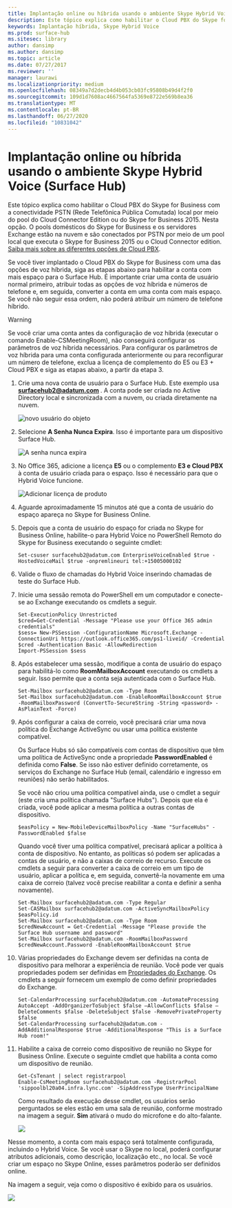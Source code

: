 ```yaml
---
title: Implantação online ou híbrida usando o ambiente Skype Hybrid Voice (Surface Hub)
description: Este tópico explica como habilitar o Cloud PBX do Skype for Business com a conectividade PSTN local por meio do pool do Cloud Connector Edition ou do Skype for Business 2015.
keywords: Implantação híbrida, Skype Hybrid Voice
ms.prod: surface-hub
ms.sitesec: library
author: dansimp
ms.author: dansimp
ms.topic: article
ms.date: 07/27/2017
ms.reviewer: ''
manager: laurawi
ms.localizationpriority: medium
ms.openlocfilehash: 08349a7d2decb4d4b053cb03fc95808b49d4f2f0
ms.sourcegitcommit: 109d1d7608ac4667564fa5369e8722e569b8ea36
ms.translationtype: MT
ms.contentlocale: pt-BR
ms.lasthandoff: 06/27/2020
ms.locfileid: "10831042"
---
```

# Implantação online ou híbrida usando o ambiente Skype Hybrid Voice (Surface Hub)

Este tópico explica como habilitar o Cloud PBX do Skype for Business com a conectividade PSTN (Rede Telefônica Pública Comutada) local por meio do pool do Cloud Connector Edition ou do Skype for Business 2015. Nesta opção. O pools domésticos do Skype for Business e os servidores Exchange estão na nuvem e são conectados por PSTN por meio de um pool local que executa o Skype for Business 2015 ou o Cloud Connector edition. [Saiba mais sobre as diferentes opções de Cloud PBX](https://technet.microsoft.com/library/mt612869.aspx).  

Se você tiver implantado o Cloud PBX do Skype for Business com uma das opções de voz híbrida, siga as etapas abaixo para habilitar a conta com mais espaço para o Surface Hub. É importante criar uma conta de usuário normal primeiro, atribuir todas as opções de voz híbrida e números de telefone e, em seguida, converter a conta em uma conta com mais espaço. Se você não seguir essa ordem, não poderá atribuir um número de telefone híbrido.  

>[!WARNING]
>Se você criar uma conta antes da configuração de voz híbrida (executar o comando Enable-CSMeetingRoom), não conseguirá configurar os parâmetros de voz híbrida necessários. Para configurar os parâmetros de voz híbrida para uma conta configurada anteriormente ou para reconfigurar um número de telefone, exclua a licença de complemento do E5 ou E3 + Cloud PBX e siga as etapas abaixo, a partir da etapa 3.

1. Crie uma nova conta de usuário para o Surface Hub. Este exemplo usa <strong> surfacehub2@adatum.com </strong> . A conta pode ser criada no Active Directory local e sincronizada com a nuvem, ou criada diretamente na nuvem. 

    ![novo usuário do objeto](images/new-user-hybrid-voice.png)

2. Selecione **A Senha Nunca Expira**. Isso é importante para um dispositivo Surface Hub.

   ![A senha nunca expira](images/new-user-password-hybrid-voice.png)

3. No Office 365, adicione a licença **E5** ou o complemento **E3 e Cloud PBX** à conta de usuário criada para o espaço. Isso é necessário para que o Hybrid Voice funcione.

   ![Adicionar licença de produto](images/product-license-hybrid-voice.png)

4. Aguarde aproximadamente 15 minutos até que a conta de usuário do espaço apareça no Skype for Business Online.

5. Depois que a conta de usuário do espaço for criada no Skype for Business Online, habilite-o para Hybrid Voice no PowerShell Remoto do Skype for Business executando o seguinte cmdlet:

   ```
   Set-csuser surfacehub2@adatum.com EnterpriseVoiceEnabled $true -HostedVoiceMail $true -onpremlineuri tel:+15005000102
   ```
    
6. Valide o fluxo de chamadas do Hybrid Voice inserindo chamadas de teste do Surface Hub.

7. Inicie uma sessão remota do PowerShell em um computador e conecte-se ao Exchange executando os cmdlets a seguir.

   ```
   Set-ExecutionPolicy Unrestricted
   $cred=Get-Credential -Message "Please use your Office 365 admin credentials"
   $sess= New-PSSession -ConfigurationName Microsoft.Exchange -ConnectionUri https://outlook.office365.com/ps1-liveid/ -Credential $cred -Authentication Basic -AllowRedirection
   Import-PSSession $sess
   ```
    
8. Após estabelecer uma sessão, modifique a conta de usuário do espaço para habilitá-lo como **RoomMailboxAccount** executando os cmdlets a seguir. Isso permite que a conta seja autenticada com o Surface Hub.

   ```
   Set-Mailbox surfacehub2@adatum.com -Type Room
   Set-Mailbox surfacehub2@adatum.com -EnableRoomMailboxAccount $true -RoomMailboxPassword (ConvertTo-SecureString -String <password> -AsPlainText -Force)
   ```
    
9. Após configurar a caixa de correio, você precisará criar uma nova política do Exchange ActiveSync ou usar uma política existente compatível.

   Os Surface Hubs só são compatíveis com contas de dispositivo que têm uma política de ActiveSync onde a propriedade **PasswordEnabled** é definida como **False**. Se isso não estiver definido corretamente, os serviços do Exchange no Surface Hub (email, calendário e ingresso em reuniões) não serão habilitados.
    
   Se você não criou uma política compatível ainda, use o cmdlet a seguir (este cria uma política chamada "Surface Hubs"). Depois que ela é criada, você pode aplicar a mesma política a outras contas de dispositivo.

   ```
   $easPolicy = New-MobileDeviceMailboxPolicy -Name "SurfaceHubs" -PasswordEnabled $false
   ```
    
   Quando você tiver uma política compatível, precisará aplicar a política à conta de dispositivo. No entanto, as políticas só podem ser aplicadas a contas de usuário, e não a caixas de correio de recurso. Execute os cmdlets a seguir para converter a caixa de correio em um tipo de usuário, aplicar a política e, em seguida, convertê-la novamente em uma caixa de correio (talvez você precise reabilitar a conta e definir a senha novamente).
    
   ```
   Set-Mailbox surfacehub2@adatum.com -Type Regular
   Set-CASMailbox surfacehub2@adatum.com -ActiveSyncMailboxPolicy $easPolicy.id
   Set-Mailbox surfacehub2@adatum.com -Type Room
   $credNewAccount = Get-Credential -Message "Please provide the Surface Hub username and password"
   Set-Mailbox surfacehub2@adatum.com -RoomMailboxPassword $credNewAccount.Password -EnableRoomMailboxAccount $true
   ```
    
10. Várias propriedades do Exchange devem ser definidas na conta de dispositivo para melhorar a experiência de reunião. Você pode ver quais propriedades podem ser definidas em [Propriedades do Exchange](exchange-properties-for-surface-hub-device-accounts.md). Os cmdlets a seguir fornecem um exemplo de como definir propriedades do Exchange.

    ```
    Set-CalendarProcessing surfacehub2@adatum.com -AutomateProcessing AutoAccept -AddOrganizerToSubject $false –AllowConflicts $false –DeleteComments $false -DeleteSubject $false -RemovePrivateProperty $false
    Set-CalendarProcessing surfacehub2@adatum.com -AddAdditionalResponse $true -AdditionalResponse "This is a Surface Hub room!"
    ```

11. Habilite a caixa de correio como dispositivo de reunião no Skype for Business Online. Execute o seguinte cmdlet que habilita a conta como um dispositivo de reunião. 

    ```
    Get-CsTenant | select registrarpool
    Enable-CsMeetingRoom surfacehub2@adatum.com -RegistrarPool  'sippoolbl20a04.infra.lync.com' -SipAddressType UserPrincipalName
    ```
    
    Como resultado da execução desse cmdlet, os usuários serão perguntados se eles estão em uma sala de reunião, conforme mostrado na imagem a seguir. **Sim** ativará o mudo do microfone e do alto-falante.

    ![](images/adjust-room-audio.png)


    
Nesse momento, a conta com mais espaço será totalmente configurada, incluindo o Hybrid Voice. Se você usar o Skype no local, poderá configurar atributos adicionais, como descrição, localização etc., no local. Se você criar um espaço no Skype Online, esses parâmetros poderão ser definidos online. 

Na imagem a seguir, veja como o dispositivo é exibido para os usuários.


![](images/select-room-hybrid-voice.png)
